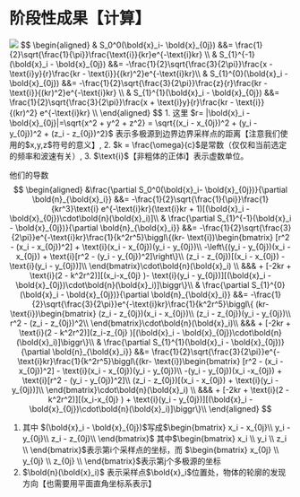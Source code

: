 # 阶段性成果【计算】

<img src="https://render.githubusercontent.com/render/math?math=e^{i \pi} = -1"> 
$$
\begin{aligned}
 & S_0^0(\bold{x}_i- \bold{x}_{0j}) &&= \frac{1}{2}\sqrt{\frac{1}{\pi}}\frac{\text{i}}{kr}e^{-\text{i}kr} \\
 & S_{1}^{-1}(\bold{x}_i - \bold{x}_{0j}) &&= -\frac{1}{2}\sqrt{\frac{3}{2\pi}}\frac{x - \text{i}y}{r}\frac{kr - \text{i}}{(kr)^2}e^{-\text{i}kr}\\
& S_{1}^{0}(\bold{x}_i - \bold{x}_{0j}) &&= -\frac{1}{2}\sqrt{\frac{3}{2\pi}}\frac{z}{r}\frac{kr - \text{i}}{(kr)^2}e^{-\text{i}kr} \\
 & S_{1}^{1}(\bold{x}_i - \bold{x}_{0j}) &&= \frac{1}{2}\sqrt{\frac{3}{2\pi}}\frac{x + \text{i}y}{r}\frac{kr - \text{i}}{(kr)^2} e^{-\text{i}kr} \\
 \end{aligned}
$$
1. 这里 $r= |\bold{x}_i - \bold{x}_{0j}|=\sqrt{x^2 + y^2 + z^2} = \sqrt{(x_i - x_{0j})^2 + (y_i - y_{0j})^2 + (z_i - z_{0j})^2}$ 表示多极源到边界边界采样点的距离【注意我们使用的$x,y,z$符号的意义】, 
2. $k = \frac{\omega}{c}$是常数（仅仅和当前选定的频率和波速有关）,
3. $\text{i}$【非粗体的正体i】表示虚数单位。

他们的导数
$$
\begin{aligned}
    &\frac{\partial S_0^0(\bold{x}_i- \bold{x}_{0j})}{\partial \bold{n}_{\bold{x}_i}} &&= -\frac{1}{2}\sqrt{\frac{1}{\pi}}\frac{1}{kr^3}\text{i} e^{-\text{i}kr}(\text{i}kr + 1)[(\bold{x}_i - \bold{x}_{0j})\cdot\bold{n}(\bold{x}_i)]\\ 
    & \frac{\partial  S_{1}^{-1}(\bold{x}_i - \bold{x}_{0j})}{\partial \bold{n}_{\bold{x}_i}} &&= -\frac{1}{2}\sqrt{\frac{3}{2\pi}}e^{-\text{i}kr}\frac{1}{k^2r^5}\biggl\{(kr- \text{i})\begin{bmatrix}
        [r^2 - (x_i - x_{0j})^2] + \text{i}(x_i - x_{0j})(y_i - y_{0j})\\ 
        -\left\{(y_i - y_{0j})(x_i -x_{0j}) + \text{i}[r^2 - (y_i - y_{0j})^2]\right\}\\ 
        (z_i - z_{0j})[(x_i - x_{0j}) - \text{i}(y_i - y_{0j})]\\ 
    \end{bmatrix}\cdot\bold{n}(\bold{x}_i) \\ 
    &&& + [-2kr + \text{i}(2 - k^2r^2)][(x_i-x_{0j} )- \text{i}(y_i - y_{0j})][(\bold{x}_i - \bold{x}_{0j})\cdot\bold{n}(\bold{x}_i)]\biggr\}\\ 
    & \frac{\partial S_{1}^{0}(\bold{x}_i - \bold{x}_{0j})}{\partial \bold{n}_{\bold{x}_i}} &&= -\frac{1}{2}\sqrt{\frac{3}{2\pi}}e^{-\text{i}kr}\frac{1}{k^2r^5}\biggl\{ (kr- \text{i})\begin{bmatrix}
        (z_i - z_{0j})(x_i - x_{0j})\\ 
        (z_i - z_{0j})(y_i - y_{0j})\\ 
        r^2 - (z_i - z_{0j})^2\\ 
    \end{bmatrix}\cdot\bold{n}(\bold{x}_i)\\ 
    &&& + [-2kr + \text{i}(2 - k^2r^2)](z_i-z_{0j} )[(\bold{x}_i - \bold{x}_{0j})\cdot\bold{n}(\bold{x}_i)]\biggr\}\\ 
    & \frac{\partial  S_{1}^{1}(\bold{x}_i - \bold{x}_{0j})}{\partial \bold{n}_{\bold{x}_i}} &&= \frac{1}{2}\sqrt{\frac{3}{2\pi}}e^{-\text{i}kr}\frac{1}{k^2r^5}\biggl\{(kr- \text{i})\begin{bmatrix}
        [r^2 - (x_i - x_{0j})^2] - \text{i}(x_i - x_{0j})(y_i - y_{0j})\\ 
        -(y_i - y_{0j})(x_i -x_{0j}) + \text{i}[r^2 - (y_i - y_{0j})^2]\\ 
        (z_i - z_{0j})[(x_i - x_{0j}) + \text{i}(y_i - y_{0j})]\\ 
    \end{bmatrix}\cdot\bold{n}(\bold{x}_i) \\ 
    &&& + [-2kr + \text{i}(2 - k^2r^2)][(x_i-x_{0j} ) + \text{i}(y_i - y_{0j})][(\bold{x}_i - \bold{x}_{0j})\cdot\bold{n}(\bold{x}_i)]\biggr\}\\
\end{aligned}
$$
1. 其中 $(\bold{x}_i - \bold{x}_{0j})$写成$\begin{bmatrix}
    x_i - x_{0j}\\ 
    y_i - y_{0j}\\ 
    z_i - z_{0j}\\ 
\end{bmatrix}$ 其中$\begin{bmatrix}
    x_i \\ 
    y_i \\ 
    z_i \\ 
\end{bmatrix}$表示第i个采样点的坐标，而 $\begin{bmatrix}
    x_{0j} \\ 
    y_{0j} \\ 
    z_{0j} \\ 
\end{bmatrix}$表示第j个多极源的坐标
2. $\bold{n}(\bold{x}_i)$ 表示采样点$\bold{x}_i$位置处，物体的轮廓的发现方向【也需要用平面直角坐标系表示】
